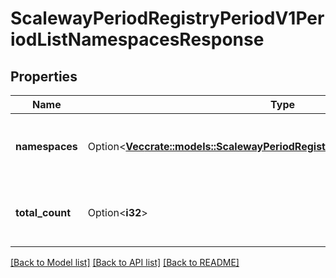 # ScalewayPeriodRegistryPeriodV1PeriodListNamespacesResponse

## Properties

Name | Type | Description | Notes
------------ | ------------- | ------------- | -------------
**namespaces** | Option<[**Vec<crate::models::ScalewayPeriodRegistryPeriodV1PeriodNamespace>**](scaleway.registry.v1.Namespace.md)> | Paginated list of namespaces matching filters | [optional]
**total_count** | Option<**i32**> | Total number of namespaces matching filters | [optional]

[[Back to Model list]](../README.md#documentation-for-models) [[Back to API list]](../README.md#documentation-for-api-endpoints) [[Back to README]](../README.md)


